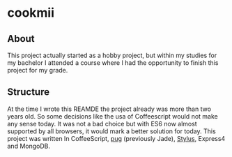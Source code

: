 # cookmii

## About
This project actually started as a hobby project, but within my studies for my bachelor I attended a course where I had the opportunity to finish this project for my grade.

## Structure
At the time I wrote this REAMDE the project already was more than two years old. So some decisions like the usa of Coffeescript would not make any sense today.
It was not a bad choice but with ES6 now almost supported by all browsers, it would mark a better solution for today.
This project was written In CoffeeScript, [pug](https://pugjs.org/api/getting-started.html) (previously Jade), [Stylus](http://stylus-lang.com/), Express4 and MongoDB. 
